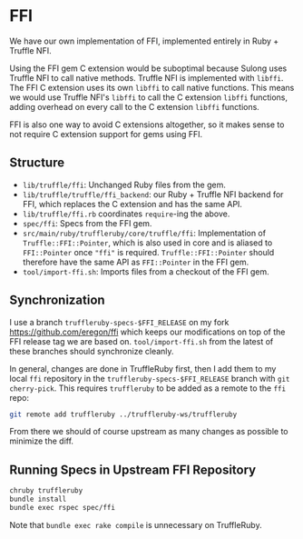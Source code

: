 # FFI

We have our own implementation of FFI, implemented entirely in Ruby + Truffle
NFI.

Using the FFI gem C extension would be suboptimal because Sulong uses Truffle
NFI to call native methods. Truffle NFI is implemented with `libffi`. The FFI C
extension uses its own `libffi` to call native functions. This means we would
use Truffle NFI's `libffi` to call the C extension `libffi` functions, adding
overhead on every call to the C extension `libffi` functions.

FFI is also one way to avoid C extensions altogether, so it makes sense to not
require C extension support for gems using FFI.

## Structure

* `lib/truffle/ffi`: Unchanged Ruby files from the gem.
* `lib/truffle/truffle/ffi_backend`: our Ruby + Truffle NFI backend for FFI,
  which replaces the C extension and has the same API.
* `lib/truffle/ffi.rb` coordinates `require`-ing the above.
* `spec/ffi`: Specs from the FFI gem.
* `src/main/ruby/truffleruby/core/truffle/ffi`: Implementation of
  `Truffle::FFI::Pointer`, which is also used in core and is aliased to
  `FFI::Pointer` once `"ffi"` is required. `Truffle::FFI::Pointer` should
  therefore have the same API as `FFI::Pointer` in the FFI gem.
* `tool/import-ffi.sh`: Imports files from a checkout of the FFI gem.

## Synchronization

I use a branch `truffleruby-specs-$FFI_RELEASE` on my fork https://github.com/eregon/ffi
which keeps our modifications on top of the FFI release tag we are based on.
`tool/import-ffi.sh` from the latest of these branches should synchronize cleanly.

In general, changes are done in TruffleRuby first, then I add them to my local `ffi` repository
in the `truffleruby-specs-$FFI_RELEASE` branch with `git cherry-pick`.
This requires `truffleruby` to be added as a remote to the `ffi` repo:
```bash
git remote add truffleruby ../truffleruby-ws/truffleruby
```

From there we should of course upstream as many changes as possible to minimize the diff.

## Running Specs in Upstream FFI Repository

```bash
chruby truffleruby
bundle install
bundle exec rspec spec/ffi
```

Note that `bundle exec rake compile` is unnecessary on TruffleRuby.
